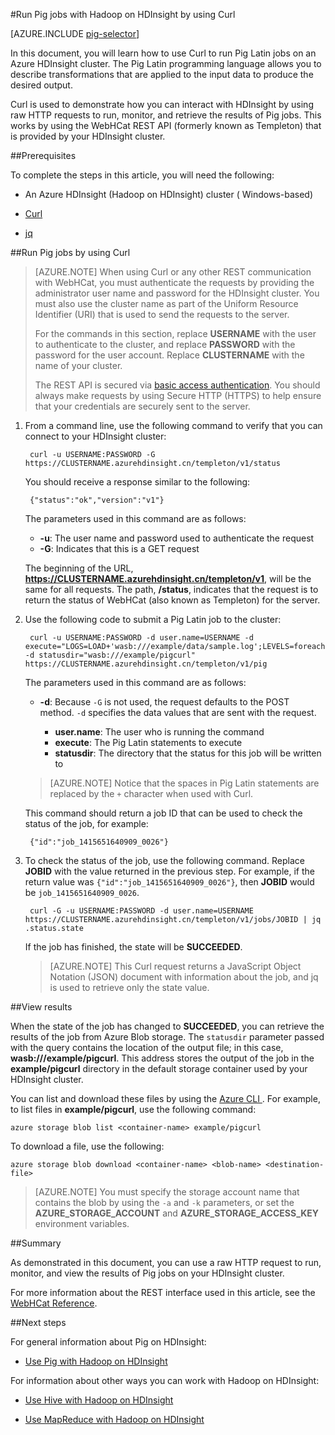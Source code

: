 <properties
   pageTitle="Use Hadoop Pig with Curl in HDInsight | Windows Azure"
   description="Learn how to use Curl to run Pig Latin jobs on a Hadoop cluster in Azure HDInsight."
   services="hdinsight"
   documentationCenter=""
   authors="Blackmist"
   manager="paulettm"
   editor="cgronlun"
	tags="azure-portal"/>

<tags
	ms.service="hdinsight"
	ms.date="09/23/2015"
	wacn.date=""/>

#Run Pig jobs with Hadoop on HDInsight by using Curl

[AZURE.INCLUDE [pig-selector](../includes/hdinsight-selector-use-pig.md)]

In this document, you will learn how to use Curl to run Pig Latin jobs on an Azure HDInsight cluster. The Pig Latin programming language allows you to describe transformations that are applied to the input data to produce the desired output.

Curl is used to demonstrate how you can interact with HDInsight by using raw HTTP requests to run, monitor, and retrieve the results of Pig jobs. This works by using the WebHCat REST API (formerly known as Templeton) that is provided by your HDInsight cluster.
<!-- deleted by customization

> [AZURE.NOTE] If you are already familiar with using Linux-based Hadoop servers, but are new to HDInsight, see [Linux-based HDInsight Tips](/documentation/articles/hdinsight-hadoop-linux-information).
-->

##<a id="prereq"></a>Prerequisites

To complete the steps in this article, you will need the following:

* An Azure HDInsight (Hadoop on HDInsight) cluster (<!-- deleted by customization Linux-based or --> Windows-based)

* [Curl](http://curl.haxx.se/)

* [jq](http://stedolan.github.io/jq/)

##<a id="curl"></a>Run Pig jobs by using Curl

> [AZURE.NOTE] When using Curl or any other REST communication with WebHCat, you must authenticate the requests by providing the administrator user name and password for the HDInsight cluster. You must also use the cluster name as part of the Uniform Resource Identifier (URI) that is used to send the requests to the server.
>
> For the commands in this section, replace **USERNAME** with the user to authenticate to the cluster, and replace **PASSWORD** with the password for the user account. Replace **CLUSTERNAME** with the name of your cluster.
>
> The REST API is secured via [basic access authentication](http://en.wikipedia.org/wiki/Basic_access_authentication). You should always make requests by using Secure HTTP (HTTPS) to help ensure that your credentials are securely sent to the server.

1. From a command line, use the following command to verify that you can connect to your HDInsight cluster:

        curl -u USERNAME:PASSWORD -G https://CLUSTERNAME.azurehdinsight.cn/templeton/v1/status

    You should receive a response similar to the following:

        {"status":"ok","version":"v1"}

    The parameters used in this command are as follows:

    * **-u**: The user name and password used to authenticate the request
    * **-G**: Indicates that this is a GET request

    The beginning of the URL, **https://CLUSTERNAME.azurehdinsight.cn/templeton/v1**, will be the same for all requests. The path, **/status**, indicates that the request is to return the status of WebHCat (also known as Templeton) for the server.

2. Use the following code to submit a Pig Latin job to the cluster:

        curl -u USERNAME:PASSWORD -d user.name=USERNAME -d execute="LOGS=LOAD+'wasb:///example/data/sample.log';LEVELS=foreach+LOGS+generate+REGEX_EXTRACT($0,'(TRACE|DEBUG|INFO|WARN|ERROR|FATAL)',1)+as+LOGLEVEL;FILTEREDLEVELS=FILTER+LEVELS+by+LOGLEVEL+is+not+null;GROUPEDLEVELS=GROUP+FILTEREDLEVELS+by+LOGLEVEL;FREQUENCIES=foreach+GROUPEDLEVELS+generate+group+as+LOGLEVEL,COUNT(FILTEREDLEVELS.LOGLEVEL)+as+count;RESULT=order+FREQUENCIES+by+COUNT+desc;DUMP+RESULT;" -d statusdir="wasb:///example/pigcurl" https://CLUSTERNAME.azurehdinsight.cn/templeton/v1/pig

    The parameters used in this command are as follows:

    * **-d**: Because `-G` is not used, the request defaults to the POST method. `-d` specifies the data values that are sent with the request.

        * **user.name**: The user who is running the command
        * **execute**: The Pig Latin statements to execute
        * **statusdir**: The directory that the status for this job will be written to

    > [AZURE.NOTE] Notice that the spaces in Pig Latin statements are replaced by the `+` character when used with Curl.

    This command should return a job ID that can be used to check the status of the job, for example:

        {"id":"job_1415651640909_0026"}

3. To check the status of the job, use the following command. Replace **JOBID** with the value returned in the previous step. For example, if the return value was `{"id":"job_1415651640909_0026"}`, then **JOBID** would be `job_1415651640909_0026`.

        curl -G -u USERNAME:PASSWORD -d user.name=USERNAME https://CLUSTERNAME.azurehdinsight.cn/templeton/v1/jobs/JOBID | jq .status.state

	If the job has finished, the state will be **SUCCEEDED**.

    > [AZURE.NOTE] This Curl request returns a JavaScript Object Notation (JSON) document with information about the job, and jq is used to retrieve only the state value.

##<a id="results"></a>View results

When the state of the job has changed to **SUCCEEDED**, you can retrieve the results of the job from Azure Blob storage. The `statusdir` parameter passed with the query contains the location of the output file; in this case, **wasb:///example/pigcurl**. This address stores the output of the job in the **example/pigcurl** directory in the default storage container used by your HDInsight cluster.

You can list and download these files by using the [Azure CLI <!-- deleted by customization for Mac, Linux and Windows -->](/documentation/articles/xplat-cli-install). For example, to list files in **example/pigcurl**, use the following command:

	azure storage blob list <container-name> example/pigcurl

To download a file, use the following:

	azure storage blob download <container-name> <blob-name> <destination-file>

> [AZURE.NOTE] You must specify the storage account name that contains the blob by using the `-a` and `-k` parameters, or set the **AZURE_STORAGE_ACCOUNT** and **AZURE_STORAGE_ACCESS_KEY** environment variables.

##<a id="summary"></a>Summary

As demonstrated in this document, you can use a raw HTTP request to run, monitor, and view the results of Pig jobs on your HDInsight cluster.

For more information about the REST interface used in this article, see the [WebHCat Reference](https://cwiki.apache.org/confluence/display/Hive/WebHCat+Reference).

##<a id="nextsteps"></a>Next steps

For general information about Pig on HDInsight:

* [Use Pig with Hadoop on HDInsight](/documentation/articles/hdinsight-use-pig)

For information about other ways you can work with Hadoop on HDInsight:

* [Use Hive with Hadoop on HDInsight](/documentation/articles/hdinsight-use-hive)

* [Use MapReduce with Hadoop on HDInsight](/documentation/articles/hdinsight-use-mapreduce)
